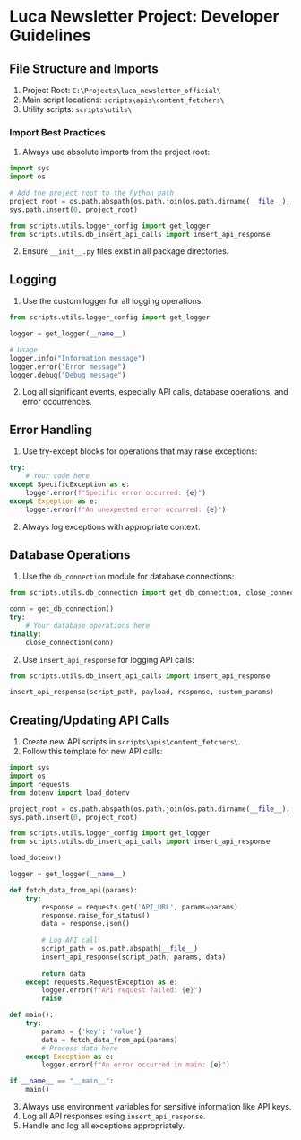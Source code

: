 # Luca Newsletter Project: Developer Guidelines

## File Structure and Imports

1. Project Root: `C:\Projects\luca_newsletter_official\`
2. Main script locations: `scripts\apis\content_fetchers\`
3. Utility scripts: `scripts\utils\`

### Import Best Practices

1. Always use absolute imports from the project root:

```python
import sys
import os

# Add the project root to the Python path
project_root = os.path.abspath(os.path.join(os.path.dirname(__file__), '..', '..', '..'))
sys.path.insert(0, project_root)

from scripts.utils.logger_config import get_logger
from scripts.utils.db_insert_api_calls import insert_api_response
```

2. Ensure `__init__.py` files exist in all package directories.

## Logging

1. Use the custom logger for all logging operations:

```python
from scripts.utils.logger_config import get_logger

logger = get_logger(__name__)

# Usage
logger.info("Information message")
logger.error("Error message")
logger.debug("Debug message")
```

2. Log all significant events, especially API calls, database operations, and error occurrences.

## Error Handling

1. Use try-except blocks for operations that may raise exceptions:

```python
try:
    # Your code here
except SpecificException as e:
    logger.error(f"Specific error occurred: {e}")
except Exception as e:
    logger.error(f"An unexpected error occurred: {e}")
```

2. Always log exceptions with appropriate context.

## Database Operations

1. Use the `db_connection` module for database connections:

```python
from scripts.utils.db_connection import get_db_connection, close_connection

conn = get_db_connection()
try:
    # Your database operations here
finally:
    close_connection(conn)
```

2. Use `insert_api_response` for logging API calls:

```python
from scripts.utils.db_insert_api_calls import insert_api_response

insert_api_response(script_path, payload, response, custom_params)
```

## Creating/Updating API Calls

1. Create new API scripts in `scripts\apis\content_fetchers\`.
2. Follow this template for new API calls:

```python
import sys
import os
import requests
from dotenv import load_dotenv

project_root = os.path.abspath(os.path.join(os.path.dirname(__file__), '..', '..', '..'))
sys.path.insert(0, project_root)

from scripts.utils.logger_config import get_logger
from scripts.utils.db_insert_api_calls import insert_api_response

load_dotenv()

logger = get_logger(__name__)

def fetch_data_from_api(params):
    try:
        response = requests.get('API_URL', params=params)
        response.raise_for_status()
        data = response.json()
        
        # Log API call
        script_path = os.path.abspath(__file__)
        insert_api_response(script_path, params, data)
        
        return data
    except requests.RequestException as e:
        logger.error(f"API request failed: {e}")
        raise

def main():
    try:
        params = {'key': 'value'}
        data = fetch_data_from_api(params)
        # Process data here
    except Exception as e:
        logger.error(f"An error occurred in main: {e}")

if __name__ == "__main__":
    main()
```

3. Always use environment variables for sensitive information like API keys.
4. Log all API responses using `insert_api_response`.
5. Handle and log all exceptions appropriately.